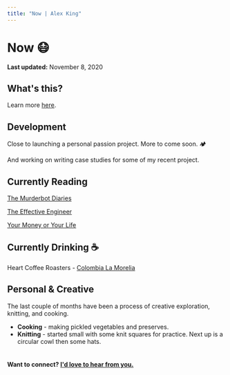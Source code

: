 ```yaml
---
title: "Now | Alex King"
---
```


# **Now** 😷

**Last updated:** November 8, 2020

## What's this?

Learn more <a href="https://nownownow.com/about" target="_blank" rel="noopener noreferrer">here</a>.

## Development

Close to launching a personal passion project. More to come soon. 🏕

And working on writing case studies for some of my recent project.

## Currently Reading

<a href="https://en.wikipedia.org/wiki/The_Murderbot_Diaries" target="_blank" rel="noopener noreferrer">The Murderbot Diaries</a>

<a href="https://www.effectiveengineer.com/book" target="_blank" rel="noopener noreferrer">The Effective Engineer</a>

<a href="https://www.amazon.com/Your-Money-Life-Transforming-Relationship-ebook/dp/B0052MD8VO/ref=sr_1_1?dchild=1&keywords=your+money+or+your+life&qid=1595821865&s=books&sr=1-1" target="_blank" rel="noopener noreferrer">Your Money or Your Life</a>

<!-- <a href="https://www.amazon.com/Pragmatic-Programmer-journey-mastery-Anniversary/dp/0135957052/ref=sr_1_1?dchild=1&keywords=pragmatic+programmer&qid=1595821756&sr=8-1" target="_blank" rel="noopener noreferrer">The Pragmatic Programmer </a> -->
<!-- <a href="https://www.amazon.com/Becoming-Michelle-Obama-ebook/dp/B079ZYWJJ8/ref=tmm_kin_swatch_0?_encoding=UTF8&qid=1597889222&sr=8-1" target="_blank" rel="noopener noreferrer">Becoming</a> -->

## Currently Drinking ☕️

Heart Coffee Roasters - <a href="https://www.heartroasters.com/collections/all/products/colombia-la-morelia" target="_blank" rel="noopener noreferrer">Colombia La Morelia</a>

<!-- Olympia Coffee Roaster - <a href="https://www.olympiacoffee.com/collections/coffee/products/chelchele-natural-lot-225" target="_blank" rel="noopener noreferrer">Ethiopia Chelchele Natural Lot 225</a> -->

## Personal & Creative

The last couple of months have been a process of creative exploration, knitting, and cooking.

- **Cooking** - making pickled vegetables and preserves.
- **Knitting** - started small with some knit squares for practice. Next up is a circular cowl then some hats.

#### <br/> Want to connect? [I'd love to hear from you.](/contact)
